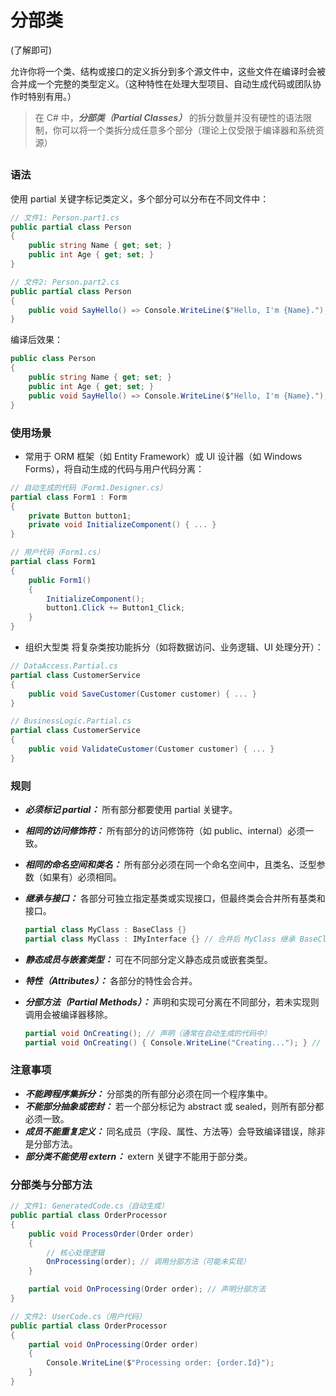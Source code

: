 # 分部类

(了解即可)

允许你将一个类、结构或接口的定义拆分到多个源文件中，这些文件在编译时会被合并成一个完整的类型定义。（这种特性在处理大型项目、自动生成代码或团队协作时特别有用。）
> 在 C# 中，***分部类（Partial Classes）*** 的拆分数量并没有硬性的语法限制，你可以将一个类拆分成任意多个部分（理论上仅受限于编译器和系统资源）

##

### 语法

使用 partial 关键字标记类定义，多个部分可以分布在不同文件中：

```csharp
// 文件1: Person.part1.cs
public partial class Person
{
    public string Name { get; set; }
    public int Age { get; set; }
}

// 文件2: Person.part2.cs
public partial class Person
{
    public void SayHello() => Console.WriteLine($"Hello, I'm {Name}.");
}
```

编译后效果：

```csharp
public class Person
{
    public string Name { get; set; }
    public int Age { get; set; }
    public void SayHello() => Console.WriteLine($"Hello, I'm {Name}.");
}
```

### 使用场景

- 常用于 ORM 框架（如 Entity Framework）或 UI 设计器（如 Windows Forms），将自动生成的代码与用户代码分离：

```csharp
// 自动生成的代码（Form1.Designer.cs）
partial class Form1 : Form
{
    private Button button1;
    private void InitializeComponent() { ... }
}

// 用户代码（Form1.cs）
partial class Form1
{
    public Form1()
    {
        InitializeComponent();
        button1.Click += Button1_Click;
    }
}
```

- 组织大型类
将复杂类按功能拆分（如将数据访问、业务逻辑、UI 处理分开）：

```csharp
// DataAccess.Partial.cs
partial class CustomerService
{
    public void SaveCustomer(Customer customer) { ... }
}

// BusinessLogic.Partial.cs
partial class CustomerService
{
    public void ValidateCustomer(Customer customer) { ... }
}
```

### 规则

- ***必须标记 partial：*** 所有部分都要使用 partial 关键字。
- ***相同的访问修饰符：*** 所有部分的访问修饰符（如 public、internal）必须一致。
- ***相同的命名空间和类名：*** 所有部分必须在同一个命名空间中，且类名、泛型参数（如果有）必须相同。
- ***继承与接口：*** 各部分可独立指定基类或实现接口，但最终类会合并所有基类和接口。
  
    ```csharp
    partial class MyClass : BaseClass {}
    partial class MyClass : IMyInterface {} // 合并后 MyClass 继承 BaseClass 并实现 IMyInterface
    ```

- ***静态成员与嵌套类型：*** 可在不同部分定义静态成员或嵌套类型。
- ***特性（Attributes）：*** 各部分的特性会合并。
- ***分部方法（Partial Methods）：*** 声明和实现可分离在不同部分，若未实现则调用会被编译器移除。
  
    ```csharp
    partial void OnCreating(); // 声明（通常在自动生成的代码中）
    partial void OnCreating() { Console.WriteLine("Creating..."); } // 实现（用户代码）
    ```

### 注意事项

- ***不能跨程序集拆分：*** 分部类的所有部分必须在同一个程序集中。
- ***不能部分抽象或密封：*** 若一个部分标记为 abstract 或 sealed，则所有部分都必须一致。
- ***成员不能重复定义：*** 同名成员（字段、属性、方法等）会导致编译错误，除非是分部方法。
- ***部分类不能使用 extern：*** extern 关键字不能用于部分类。

### 分部类与分部方法

```csharp
// 文件1: GeneratedCode.cs（自动生成）
public partial class OrderProcessor
{
    public void ProcessOrder(Order order)
    {
        // 核心处理逻辑
        OnProcessing(order); // 调用分部方法（可能未实现）
    }

    partial void OnProcessing(Order order); // 声明分部方法
}

// 文件2: UserCode.cs（用户代码）
public partial class OrderProcessor
{
    partial void OnProcessing(Order order)
    {
        Console.WriteLine($"Processing order: {order.Id}");
    }
}
```
